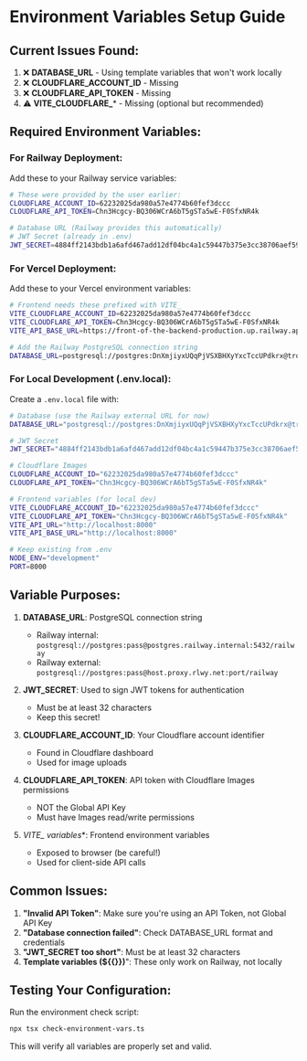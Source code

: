 # Environment Variables Setup Guide

## Current Issues Found:
1. ❌ **DATABASE_URL** - Using template variables that won't work locally
2. ❌ **CLOUDFLARE_ACCOUNT_ID** - Missing
3. ❌ **CLOUDFLARE_API_TOKEN** - Missing
4. ⚠️  **VITE_CLOUDFLARE_*** - Missing (optional but recommended)

## Required Environment Variables:

### For Railway Deployment:
Add these to your Railway service variables:

```bash
# These were provided by the user earlier:
CLOUDFLARE_ACCOUNT_ID=62232025da980a57e4774b60fef3dccc
CLOUDFLARE_API_TOKEN=Chn3Hcgcy-BQ306WCrA6bT5gSTa5wE-F0SfxNR4k

# Database URL (Railway provides this automatically)
# JWT Secret (already in .env)
JWT_SECRET=4884ff2143bdb1a6afd467add12df04bc4a1c59447b375e3cc38706aef59906f0705262312a04a4f0f9be112d3ec0d7cb2cdef8437e07cd309bfccd8eede441a
```

### For Vercel Deployment:
Add these to your Vercel environment variables:

```bash
# Frontend needs these prefixed with VITE_
VITE_CLOUDFLARE_ACCOUNT_ID=62232025da980a57e4774b60fef3dccc
VITE_CLOUDFLARE_API_TOKEN=Chn3Hcgcy-BQ306WCrA6bT5gSTa5wE-F0SfxNR4k
VITE_API_BASE_URL=https://front-of-the-backend-production.up.railway.app

# Add the Railway PostgreSQL connection string
DATABASE_URL=postgresql://postgres:DnXmjiyxUQqPjVSXBHXyYxcTccUPdkrx@trolley.proxy.rlwy.net:21772/railway
```

### For Local Development (.env.local):
Create a `.env.local` file with:

```bash
# Database (use the Railway external URL for now)
DATABASE_URL="postgresql://postgres:DnXmjiyxUQqPjVSXBHXyYxcTccUPdkrx@trolley.proxy.rlwy.net:21772/railway"

# JWT Secret
JWT_SECRET="4884ff2143bdb1a6afd467add12df04bc4a1c59447b375e3cc38706aef59906f0705262312a04a4f0f9be112d3ec0d7cb2cdef8437e07cd309bfccd8eede441a"

# Cloudflare Images
CLOUDFLARE_ACCOUNT_ID="62232025da980a57e4774b60fef3dccc"
CLOUDFLARE_API_TOKEN="Chn3Hcgcy-BQ306WCrA6bT5gSTa5wE-F0SfxNR4k"

# Frontend variables (for local dev)
VITE_CLOUDFLARE_ACCOUNT_ID="62232025da980a57e4774b60fef3dccc"
VITE_CLOUDFLARE_API_TOKEN="Chn3Hcgcy-BQ306WCrA6bT5gSTa5wE-F0SfxNR4k"
VITE_API_URL="http://localhost:8000"
VITE_API_BASE_URL="http://localhost:8000"

# Keep existing from .env
NODE_ENV="development"
PORT=8000
```

## Variable Purposes:

1. **DATABASE_URL**: PostgreSQL connection string
   - Railway internal: `postgresql://postgres:pass@postgres.railway.internal:5432/railway`
   - Railway external: `postgresql://postgres:pass@host.proxy.rlwy.net:port/railway`

2. **JWT_SECRET**: Used to sign JWT tokens for authentication
   - Must be at least 32 characters
   - Keep this secret!

3. **CLOUDFLARE_ACCOUNT_ID**: Your Cloudflare account identifier
   - Found in Cloudflare dashboard
   - Used for image uploads

4. **CLOUDFLARE_API_TOKEN**: API token with Cloudflare Images permissions
   - NOT the Global API Key
   - Must have Images read/write permissions

5. **VITE_* variables**: Frontend environment variables
   - Exposed to browser (be careful!)
   - Used for client-side API calls

## Common Issues:

1. **"Invalid API Token"**: Make sure you're using an API Token, not Global API Key
2. **"Database connection failed"**: Check DATABASE_URL format and credentials
3. **"JWT_SECRET too short"**: Must be at least 32 characters
4. **Template variables (${{}})**": These only work on Railway, not locally

## Testing Your Configuration:

Run the environment check script:
```bash
npx tsx check-environment-vars.ts
```

This will verify all variables are properly set and valid.